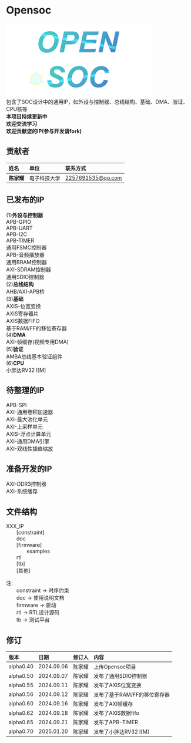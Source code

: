 # Opensoc
![LOGO](./img/logo.png)  
包含了SOC设计中的通用IP，如外设与控制器、总线结构、基础、DMA、验证、CPU核等  
__本项目持续更新中__  
__欢迎交流学习__  
__欢迎贡献您的IP(参与开发请fork)__  

## 贡献者
|姓名      | 单位      | 联系方式 | 
|:-------- |:----------|:--------|
|__陈家耀__  |电子科技大学 |2257691535@qq.com  |

## 已发布的IP
(1)__外设与控制器__  
APB-GPIO  
APB-UART  
APB-I2C  
APB-TIMER  
通用FSMC控制器  
APB-音频播放器  
通用BRAM控制器  
AXI-SDRAM控制器  
通用SDIO控制器  
(2)__总线结构__  
AHB/AXI-APB桥  
(3)__基础__  
AXIS-位宽变换  
AXIS寄存器片  
AXIS数据FIFO  
基于RAM/FF的移位寄存器  
(4)__DMA__  
AXI-帧缓存(视频专用DMA)  
(5)__验证__  
AMBA总线基本验证组件  
(6)__CPU__  
小胖达RV32 I[M]  

## 待整理的IP
APB-SPI  
AXI-通用卷积加速器  
AXI-最大池化单元  
AXI-上采样单元  
AXIS-浮点计算单元  
AXI-通用DMA引擎  
AXI-双线性插值缩放  

## 准备开发的IP
AXI-DDR3控制器  
AXI-系统缓存  

## 文件结构
XXX_IP  
&emsp;&emsp;[constraint]  
&emsp;&emsp;doc  
&emsp;&emsp;[firmware]  
&emsp;&emsp;&emsp;&emsp;examples  
&emsp;&emsp;rtl  
&emsp;&emsp;[tb]  
&emsp;&emsp;[其他]  
  
注:  
&emsp;&emsp;constraint -> 时序约束  
&emsp;&emsp;doc -> 使用说明文档  
&emsp;&emsp;firmware -> 驱动  
&emsp;&emsp;rtl -> RTL设计源码  
&emsp;&emsp;tb -> 测试平台  

## 修订
|版本      | 日期      | 修订人 |  内容 | 
|:-------- |:----------|:--------|:--------|
|alpha0.40  |2024.09.06 |陈家耀  |上传Opensoc项目|
|alpha0.50  |2024.09.07 |陈家耀  |发布了通用SDIO控制器|
|alpha0.55  |2024.09.11 |陈家耀  |发布了AXIS位宽变换|
|alpha0.56  |2024.09.12 |陈家耀  |发布了基于RAM/FF的移位寄存器|
|alpha0.60  |2024.09.16 |陈家耀  |发布了AXI帧缓存|
|alpha0.62  |2024.09.18 |陈家耀  |发布了AXIS数据fifo|
|alpha0.65  |2024.09.21 |陈家耀  |发布了APB-TIMER|
|alpha0.70  |2025.01.20 |陈家耀  |发布了小胖达RV32 I[M]|
